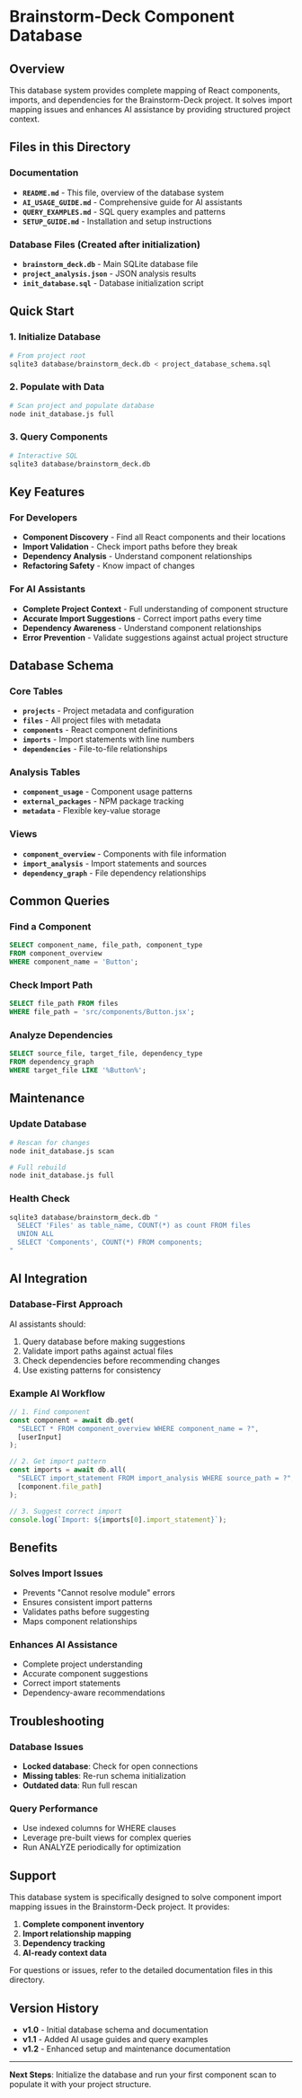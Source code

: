 ﻿#  Brainstorm-Deck Component Database

## Overview

This database system provides complete mapping of React components, imports, and dependencies for the Brainstorm-Deck project. It solves import mapping issues and enhances AI assistance by providing structured project context.

##  Files in this Directory

### Documentation
- **`README.md`** - This file, overview of the database system
- **`AI_USAGE_GUIDE.md`** - Comprehensive guide for AI assistants
- **`QUERY_EXAMPLES.md`** - SQL query examples and patterns
- **`SETUP_GUIDE.md`** - Installation and setup instructions

### Database Files (Created after initialization)
- **`brainstorm_deck.db`** - Main SQLite database file
- **`project_analysis.json`** - JSON analysis results
- **`init_database.sql`** - Database initialization script

##  Quick Start

### 1. Initialize Database
```bash
# From project root
sqlite3 database/brainstorm_deck.db < project_database_schema.sql
```

### 2. Populate with Data
```bash
# Scan project and populate database
node init_database.js full
```

### 3. Query Components
```bash
# Interactive SQL
sqlite3 database/brainstorm_deck.db
```

##  Key Features

### For Developers
- **Component Discovery** - Find all React components and their locations
- **Import Validation** - Check import paths before they break
- **Dependency Analysis** - Understand component relationships
- **Refactoring Safety** - Know impact of changes

### For AI Assistants
- **Complete Project Context** - Full understanding of component structure
- **Accurate Import Suggestions** - Correct import paths every time
- **Dependency Awareness** - Understand component relationships
- **Error Prevention** - Validate suggestions against actual project structure

##  Database Schema

### Core Tables
- **`projects`** - Project metadata and configuration
- **`files`** - All project files with metadata
- **`components`** - React component definitions
- **`imports`** - Import statements with line numbers
- **`dependencies`** - File-to-file relationships

### Analysis Tables
- **`component_usage`** - Component usage patterns
- **`external_packages`** - NPM package tracking
- **`metadata`** - Flexible key-value storage

### Views
- **`component_overview`** - Components with file information
- **`import_analysis`** - Import statements and sources
- **`dependency_graph`** - File dependency relationships

##  Common Queries

### Find a Component
```sql
SELECT component_name, file_path, component_type
FROM component_overview 
WHERE component_name = 'Button';
```

### Check Import Path
```sql
SELECT file_path FROM files 
WHERE file_path = 'src/components/Button.jsx';
```

### Analyze Dependencies
```sql
SELECT source_file, target_file, dependency_type
FROM dependency_graph 
WHERE target_file LIKE '%Button%';
```

##  Maintenance

### Update Database
```bash
# Rescan for changes
node init_database.js scan

# Full rebuild
node init_database.js full
```

### Health Check
```bash
sqlite3 database/brainstorm_deck.db "
  SELECT 'Files' as table_name, COUNT(*) as count FROM files
  UNION ALL
  SELECT 'Components', COUNT(*) FROM components;
"
```

##  AI Integration

### Database-First Approach
AI assistants should:
1. Query database before making suggestions
2. Validate import paths against actual files
3. Check dependencies before recommending changes
4. Use existing patterns for consistency

### Example AI Workflow
```javascript
// 1. Find component
const component = await db.get(
  "SELECT * FROM component_overview WHERE component_name = ?", 
  [userInput]
);

// 2. Get import pattern
const imports = await db.all(
  "SELECT import_statement FROM import_analysis WHERE source_path = ?",
  [component.file_path]
);

// 3. Suggest correct import
console.log(`Import: ${imports[0].import_statement}`);
```

##  Benefits

### Solves Import Issues
-  Prevents "Cannot resolve module" errors
-  Ensures consistent import patterns
-  Validates paths before suggesting
-  Maps component relationships

### Enhances AI Assistance
-  Complete project understanding
-  Accurate component suggestions
-  Correct import statements
-  Dependency-aware recommendations

##  Troubleshooting

### Database Issues
- **Locked database**: Check for open connections
- **Missing tables**: Re-run schema initialization
- **Outdated data**: Run full rescan

### Query Performance
- Use indexed columns for WHERE clauses
- Leverage pre-built views for complex queries
- Run ANALYZE periodically for optimization

##  Support

This database system is specifically designed to solve component import mapping issues in the Brainstorm-Deck project. It provides:

1. **Complete component inventory**
2. **Import relationship mapping**
3. **Dependency tracking**
4. **AI-ready context data**

For questions or issues, refer to the detailed documentation files in this directory.

##  Version History

- **v1.0** - Initial database schema and documentation
- **v1.1** - Added AI usage guides and query examples
- **v1.2** - Enhanced setup and maintenance documentation

---

**Next Steps**: Initialize the database and run your first component scan to populate it with your project structure.
